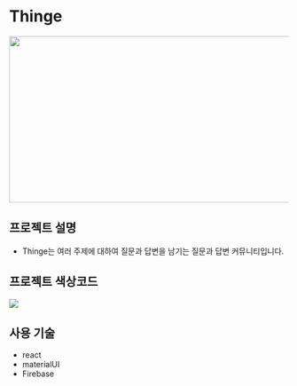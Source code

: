 # Thinge

<img src="https://user-images.githubusercontent.com/32920566/133925017-5b1dacae-9806-4e42-9bca-4d77f2a68bfa.jpg" width=600px height=300/>

## 프로젝트 설명
- Thinge는 여러 주제에 대하여 질문과 답변을 남기는 질문과 답변 커뮤니티입니다.


## 프로젝트 색상코드
<img src = "https://user-images.githubusercontent.com/32920566/133925020-3df8dc31-dbcc-44c4-b78d-fa5dbb93183d.JPG"/>




## 사용 기술
- react
- materialUI
- Firebase


